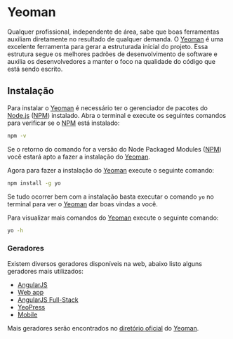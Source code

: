 # Yeoman

Qualquer profissional, independente de área, sabe que boas ferramentas auxiliam diretamente no resultado de qualquer demanda. O [Yeoman](http://yeoman.io/) é uma excelente ferramenta para gerar a estruturada inicial do projeto. Essa estrutura segue os melhores padrões de desenvolvimento de software e auxilia os desenvolvedores a manter o foco na qualidade do código que está sendo escrito.

## Instalação

Para instalar o [Yeoman](http://yeoman.io/) é necessário ter o gerenciador de pacotes do [Node.js](http://nodejs.org) ([NPM](https://www.npmjs.org/)) instalado. Abra o terminal e execute os seguintes comandos para verificar se o [NPM](https://www.npmjs.org/) está instalado:

```bash
npm -v
```

Se o retorno do comando for a versão do Node Packaged Modules ([NPM](https://www.npmjs.org/)) você estará apto a fazer a instalação do [Yeoman](http://yeoman.io/).

Agora para fazer a instalação do [Yeoman](http://yeoman.io/) execute o seguinte comando:

```bash
npm install -g yo
```

Se tudo ocorrer bem com a instalação basta executar o comando `yo` no terminal para ver o [Yeoman](http://yeoman.io/) dar boas vindas a você.

Para visualizar mais comandos do [Yeoman](http://yeoman.io/) execute o seguinte comando:

```bash
yo -h
```

### Geradores

Existem diversos geradores disponíveis na web, abaixo listo alguns geradores mais utilizados:

- [AngularJS](https://github.com/yeoman/generator-angular)
- [Web app](https://github.com/yeoman/generator-webapp)
- [AngularJS Full-Stack](https://github.com/DaftMonk/generator-angular-fullstack)
- [YeoPress](https://github.com/wesleytodd/YeoPress)
- [Mobile](https://github.com/yeoman/generator-mobile)

Mais geradores serão encontrados no [diretório oficial](http://yeoman.io/generators/) do [Yeoman](http://yeoman.io/).

